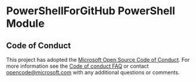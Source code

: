# PowerShellForGitHub PowerShell Module

## Code of Conduct

This project has adopted the [Microsoft Open Source Code of Conduct](https://opensource.microsoft.com/codeofconduct/).
For more information see the [Code of conduct FAQ](https://opensource.microsoft.com/codeofconduct/faq/)
or contact [opencode@microsoft.com](mailto:opencode@microsoft.com) with any additional questions
or comments.
